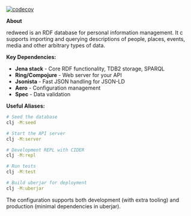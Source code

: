 [![codecov](https://codecov.io/gh/bmordue/redweed/branch/main/graph/badge.svg)](https://codecov.io/gh/bmordue/redweed)

**About**

redweed is an RDF database for personal information management. It c supports importing and querying descriptions of people, places, events, media and other arbitrary types of data.

**Key Dependencies:**
- **Jena stack** - Core RDF functionality, TDB2 storage, SPARQL
- **Ring/Compojure** - Web server for your API
- **Jsonista** - Fast JSON handling for JSON-LD
- **Aero** - Configuration management
- **Spec** - Data validation

**Useful Aliases:**
```bash
# Seed the database
clj -M:seed

# Start the API server
clj -M:server

# Development REPL with CIDER
clj -M:repl

# Run tests
clj -M:test

# Build uberjar for deployment
clj -M:uberjar
```

The configuration supports both development (with extra tooling) and production (minimal dependencies in uberjar).
